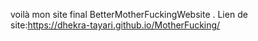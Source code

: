 voilà mon site  final BetterMotherFuckingWebsite .
Lien de site:https://dhekra-tayari.github.io/MotherFucking/

